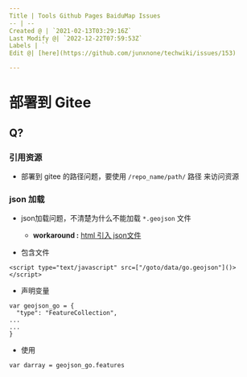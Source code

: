 ```yaml
---
Title | Tools Github Pages BaiduMap Issues
-- | --
Created @ | `2021-02-13T03:29:16Z`
Last Modify @| `2022-12-22T07:59:53Z`
Labels | ``
Edit @| [here](https://github.com/junxnone/techwiki/issues/153)

---
```

# 部署到 Gitee

## Q?
### 引用资源 
- 部署到 gitee 的路径问题，要使用 `/repo_name/path/` 路径 来访问资源

### json 加载
- json加载问题，不清楚为什么不能加载 `*.geojson` 文件
  -  **workaround :** [html 引入 json文件](https://jingyan.baidu.com/article/335530dafd173619cb41c30c.html)

- 包含文件
```
<script type="text/javascript" src=["/goto/data/go.geojson"]()></script>
```
- 声明变量
```
var geojson_go = {
  "type": "FeatureCollection",
...
...
}
```
- 使用
```
var darray = geojson_go.features

```
